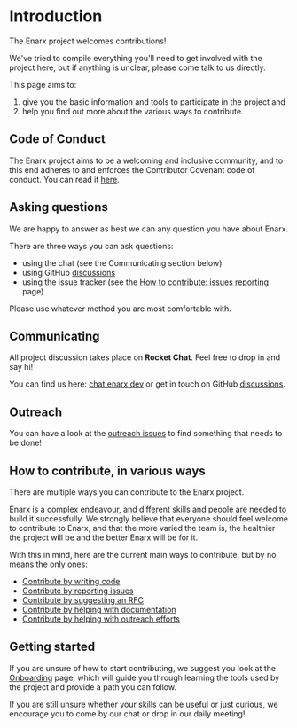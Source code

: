 # Introduction
The Enarx project welcomes contributions!

We've tried to compile everything you'll need to get involved with the project here, but if anything is unclear, please come talk to us directly.

This page aims to:
1. give you the basic information and tools to participate in the project and
2. help you find out more about the various ways to contribute.

## Code of Conduct
The Enarx project aims to be a welcoming and inclusive community, and to this
end adheres to and enforces the Contributor Covenant code of conduct. You can read it
[here](https://github.com/enarx/.github/blob/main/CODE_OF_CONDUCT.md).

## Asking questions
We are happy to answer as best we can any question you have about Enarx.

There are three ways you can ask questions:
- using the chat (see the Communicating section below)
- using GitHub [discussions](https://github.com/orgs/enarx/discussions)
- using the issue tracker (see the [How to contribute: issues reporting](Issues) page)

Please use whatever method you are most comfortable with.

## Communicating
All project discussion takes place on **Rocket Chat**. Feel free to drop in and say hi!

You can find us here: [chat.enarx.dev](https://chat.enarx.dev) or get in touch on GitHub [discussions](https://github.com/orgs/enarx/discussions).


## Outreach

You can have a look at the [outreach issues](https://github.com/enarx/outreach/issues) to find something that needs to be done!

## How to contribute, in various ways
There are multiple ways you can contribute to the Enarx project.

Enarx is a complex endeavour, and different skills and people are needed to
build it successfully. We strongly believe that everyone should feel welcome
to contribute to Enarx, and that the more varied the team is, the healthier the
project will be and the better Enarx will be for it.

With this in mind, here are the current main ways to contribute, but by no means the only ones:

* [Contribute by writing code](Code)
* [Contribute by reporting issues](Issues)
* [Contribute by suggesting an RFC](RFCs)
* [Contribute by helping with documentation](Docs)
* [Contribute by helping with outreach efforts](Outreach)


## Getting started
If you are unsure of how to start contributing, we suggest you look at the [Onboarding](Onboarding) page, which will guide you through learning the tools used by the project and provide a path you can follow.

If you are still unsure whether your skills can be useful or
just curious, we encourage you to come by our chat or drop in our daily meeting!
